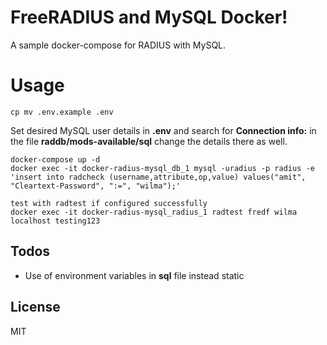 # FreeRADIUS and MySQL Docker!

A sample docker-compose for RADIUS with MySQL.


# Usage

```
cp mv .env.example .env 
```
Set desired MySQL user details in **.env** and  search for **Connection info:**  in the file  **raddb/mods-available/sql**  change the details there as well.

```
docker-compose up -d
docker exec -it docker-radius-mysql_db_1 mysql -uradius -p radius -e 'insert into radcheck (username,attribute,op,value) values("amit", "Cleartext-Password", ":=", "wilma");'

test with radtest if configured successfully
docker exec -it docker-radius-mysql_radius_1 radtest fredf wilma localhost testing123

```



## Todos
*	Use of environment variables in **sql** file instead static

License
----

MIT

